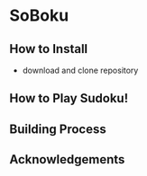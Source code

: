 # SoBoku

## How to Install
- download and clone repository 

## How to Play Sudoku!

## Building Process

## Acknowledgements  